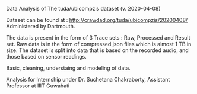 
Data Analysis of The tuda/ubicompzis dataset (v. 2020-04-08) 

Dataset can be found at :  http://crawdad.org/tuda/ubicompzis/20200408/
Administered by Dartmouth. 

The data is present in the form of 3 Trace sets : Raw, Processed and Result set. 
Raw data is in the form of compressed json files which is almost 1 TB in size.
The dataset is split into data that is based on the recorded audio, and those based on sensor readings.

Basic, cleaning, understaing and modeling of data.

Analysis for Internship under Dr. Suchetana Chakraborty, Assistant Professor at IIIT Guwahati


